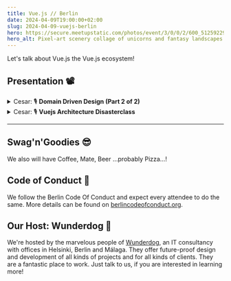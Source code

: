```yaml
---
title: Vue.js // Berlin
date: 2024-04-09T19:00:00+02:00
slug: 2024-04-09-vuejs-berlin
hero: https://secure.meetupstatic.com/photos/event/3/0/0/2/600_512592290.webp?w=384
hero_alt: Pixel-art scenery collage of unicorns and fantasy landscapes in reduces colors with a Vuejs Logo blended on top of it.
---
```

Let's talk about Vue.js the Vue.js ecosystem!

## Presentation 📽️

<details>
  <summary>
    Cesar:
    <span title="Talk">🎙</span>
    <strong>Domain Driven Design (Part 2 of 2)</strong>
  </summary>
  <p>A deep dive into Domain Driven Design. Part two of his talk!</p>
</details>

<details>
  <summary>
    Cesar:
    <span title="Talk">🎙</span>
    <strong>Vuejs Architecture Disasterclass</strong>
  </summary>
  <p>So, you want to architect a Vuejs application?</p>
</details>

---

## Swag'n'Goodies 😎

We also will have Coffee, Mate, Beer …probably Pizza…!

## Code of Conduct 🫶

We follow the Berlin Code Of Conduct and expect every attendee to do the same. More details can be found on [berlincodeofconduct.org](http://berlincodeofconduct.org).

## Our Host: Wunderdog 🐶

We're hosted by the marvelous people of [Wunderdog](https://wunderdog.io), an IT consultancy with offices in Helsinki, Berlin and Málaga. They offer future-proof design and development of all kinds of projects and for all kinds of clients. They are a fantastic place to work. Just talk to us, if you are interested in learning more!
